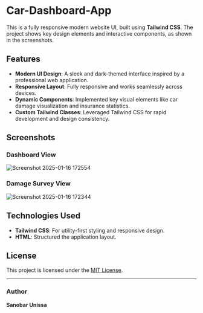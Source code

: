 # Car-Dashboard-App

This is a fully responsive  modern website UI, built using **Tailwind CSS**. The project shows key design elements and interactive components, as shown in the screenshots.

## Features

- **Modern UI Design**: A sleek and dark-themed interface inspired by a professional web application.
- **Responsive Layout**: Fully responsive and works seamlessly across devices.
- **Dynamic Components**: Implemented key visual elements like car damage visualization and insurance statistics.
- **Custom Tailwind Classes**: Leveraged Tailwind CSS for rapid development and design consistency.

## Screenshots

### Dashboard View
![Screenshot 2025-01-16 172554](https://github.com/user-attachments/assets/5dae2f42-710e-44ff-a359-8fe6b7ceaabb)

### Damage Survey View
![Screenshot 2025-01-16 172344](https://github.com/user-attachments/assets/c1e66b33-d97b-4340-8671-52214558b674)


## Technologies Used

- **Tailwind CSS**: For utility-first styling and responsive design.
- **HTML**: Structured the application layout.

## License

This project is licensed under the [MIT License](./LICENSE).

---

### Author
**Sanobar Unissa**

